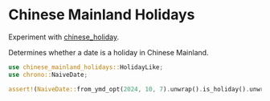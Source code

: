 # Chinese Mainland Holidays

Experiment with [chinese_holiday](https://github.com/leoppro/chinese_holiday_rs).

Determines whether a date is a holiday in Chinese Mainland.

```rust
use chinese_mainland_holidays::HolidayLike;
use chrono::NaiveDate;

assert!(NaiveDate::from_ymd_opt(2024, 10, 7).unwrap().is_holiday().unwrap());
```
